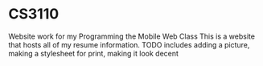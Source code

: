 # CS3110
Website work for my Programming the Mobile Web Class
This is a website that hosts all of my resume information. TODO includes adding a picture, making a stylesheet for print, making it look decent
